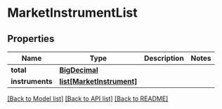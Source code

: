 # MarketInstrumentList

## Properties
Name | Type | Description | Notes
------------ | ------------- | ------------- | -------------
**total** | [**BigDecimal**](BigDecimal.md) |  | 
**instruments** | [**list[MarketInstrument]**](MarketInstrument.md) |  | 

[[Back to Model list]](../README.md#documentation-for-models) [[Back to API list]](../README.md#documentation-for-api-endpoints) [[Back to README]](../README.md)

